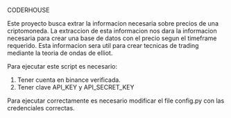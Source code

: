 CODERHOUSE

Este proyecto busca extrar la informacion necesaria sobre precios de una criptomoneda.
La extraccion de esta informacion nos dara la informacion necesaria para crear una base de datos con el precio
segun el timeframe requerido.
Esta informacion sera util para crear tecnicas de trading mediante la teoria de ondas de elliot.

Para ejecutar este script es necesario:
1. Tener cuenta en binance verificada.
2. Tener clave API_KEY y API_SECRET_KEY

Para ejecutar correctamente es necesario modificar el file config.py con las credenciales correctas.

